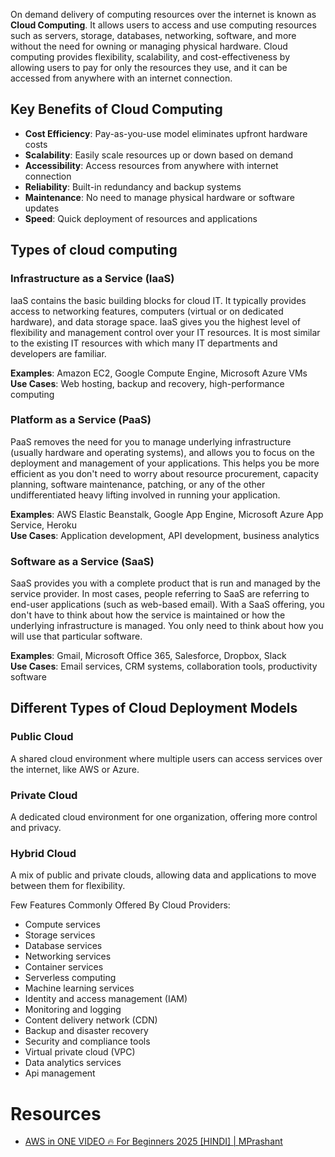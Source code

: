 On demand delivery of computing resources over the internet is known as **Cloud Computing**. It allows users to access
and use computing resources such as servers, storage, databases, networking, software, and more without the need for
owning or managing physical hardware. Cloud computing provides flexibility, scalability, and cost-effectiveness by
allowing users to pay for only the resources they use, and it can be accessed from anywhere with an internet connection.

## Key Benefits of Cloud Computing
- **Cost Efficiency**: Pay-as-you-use model eliminates upfront hardware costs
- **Scalability**: Easily scale resources up or down based on demand
- **Accessibility**: Access resources from anywhere with internet connection
- **Reliability**: Built-in redundancy and backup systems
- **Maintenance**: No need to manage physical hardware or software updates
- **Speed**: Quick deployment of resources and applications


## Types of cloud computing
### Infrastructure as a Service (IaaS)
IaaS contains the basic building blocks for cloud IT. It typically provides access to networking features, computers
(virtual or on dedicated hardware), and data storage space. IaaS gives you the highest level of flexibility and
management control over your IT resources. It is most similar to the existing IT resources with which many IT
departments and developers are familiar.

**Examples**: Amazon EC2, Google Compute Engine, Microsoft Azure VMs <br/>
**Use Cases**: Web hosting, backup and recovery, high-performance computing

### Platform as a Service (PaaS)
PaaS removes the need for you to manage underlying infrastructure (usually hardware and operating systems), and allows
you to focus on the deployment and management of your applications. This helps you be more efficient as you don't need
to worry about resource procurement, capacity planning, software maintenance, patching, or any of the other
undifferentiated heavy lifting involved in running your application.

**Examples**: AWS Elastic Beanstalk, Google App Engine, Microsoft Azure App Service, Heroku <br/>
**Use Cases**: Application development, API development, business analytics

### Software as a Service (SaaS)
SaaS provides you with a complete product that is run and managed by the service provider. In most cases, people
referring to SaaS are referring to end-user applications (such as web-based email). With a SaaS offering, you don't have
to think about how the service is maintained or how the underlying infrastructure is managed. You only need to think
about how you will use that particular software.

**Examples**: Gmail, Microsoft Office 365, Salesforce, Dropbox, Slack <br/>
**Use Cases**: Email services, CRM systems, collaboration tools, productivity software

## Different Types of Cloud Deployment Models
### Public Cloud
A shared cloud environment where multiple users can access services over the internet, like AWS or Azure.

### Private Cloud
A dedicated cloud environment for one organization, offering more control and privacy.

### Hybrid Cloud
A mix of public and private clouds, allowing data and applications to move between them for flexibility.

Few Features Commonly Offered By Cloud Providers:
* Compute services
* Storage services
* Database services
* Networking services
* Container services
* Serverless computing
* Machine learning services
* Identity and access management (IAM)
* Monitoring and logging
* Content delivery network (CDN)
* Backup and disaster recovery
* Security and compliance tools
* Virtual private cloud (VPC)
* Data analytics services
* Api management









# Resources
* [AWS in ONE VIDEO 🔥 For Beginners 2025 [HINDI] | MPrashant](https://www.youtube.com/watch?v=N4sJj-SxX00)